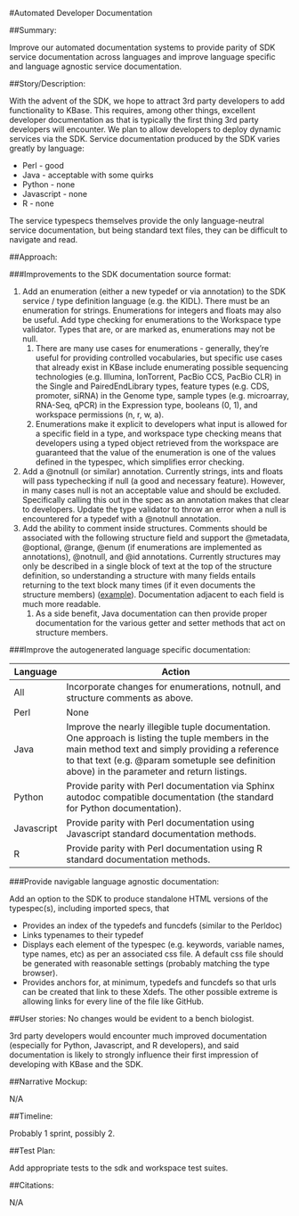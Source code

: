 #Automated Developer Documentation

##Summary:

Improve our automated documentation systems to provide parity of SDK service documentation across languages and improve language specific and language agnostic service documentation.

##Story/Description:

With the advent of the SDK, we hope to attract 3rd party developers to add functionality to KBase. This requires, among other things, excellent developer documentation as that is typically the first thing 3rd party developers will encounter. We plan to allow developers to deploy dynamic services via the SDK. Service documentation produced by the SDK varies greatly by language:

* Perl - good
* Java - acceptable with some quirks
* Python - none
* Javascript - none
* R - none

The service typespecs themselves provide the only language-neutral service documentation, but being standard text files, they can be difficult to navigate and read.

##Approach:

###Improvements to the SDK documentation source format:

1. Add an enumeration (either a new typedef or via annotation) to the SDK service / type definition language (e.g. the KIDL). There must be an enumeration for strings. Enumerations for integers and floats may also be useful. Add type checking for enumerations to the Workspace type validator. Types that are, or are marked as, enumerations may not be null. 
    1. There are many use cases for enumerations - generally, they’re useful for providing controlled vocabularies, but specific use cases that already exist in KBase include enumerating possible sequencing technologies (e.g. Illumina, IonTorrent, PacBio CCS, PacBio CLR) in the Single and PairedEndLibrary types, feature types (e.g.  CDS, promoter, siRNA) in the Genome type, sample types (e.g. microarray, RNA-Seq, qPCR) in the Expression type, booleans (0, 1), and workspace permissions (n, r, w, a).
    2. Enumerations make it explicit to developers what input is allowed for a specific field in a type, and workspace type checking means that developers using a typed object retrieved from the workspace are guaranteed that the value of the enumeration is one of the values defined in the typespec, which simplifies error checking.
2. Add a @notnull (or similar) annotation. Currently strings, ints and floats will pass typechecking if null (a good and necessary feature). However, in many cases null is not an acceptable value and should be excluded. Specifically calling this out in the spec as an annotation makes that clear to developers. Update the type validator to throw an error when a null is encountered for a typedef with a @notnull annotation.
3. Add the ability to comment inside structures. Comments should be associated with the following structure field and support the @metadata, @optional, @range, @enum (if enumerations are implemented as annotations), @notnull, and @id annotations. Currently structures may only be described in a single block of text at the top of the structure definition, so understanding a structure with many fields entails returning to the text block many times (if it even documents the structure members) ([example](https://narrative.kbase.us/#spec/type/KBaseFile.PairedEndLibrary)). Documentation adjacent to each field is much more readable.
    1. As a side benefit, Java documentation can then provide proper documentation for the various getter and setter methods that act on structure members.


###Improve the autogenerated language specific documentation:

Language|Action
----------------|-----------
All|Incorporate changes for enumerations, notnull, and structure comments as above.
Perl|None
Java|Improve the nearly illegible tuple documentation. One approach is listing the tuple members in the main method text and simply providing a reference to that text (e.g. @param sometuple see definition above) in the parameter and return listings.
Python|Provide parity with Perl documentation via Sphinx autodoc compatible documentation (the standard for Python documentation).
Javascript|Provide parity with Perl documentation using Javascript standard documentation methods.
R|Provide parity with Perl documentation using R standard documentation methods.

###Provide navigable language agnostic documentation:

Add an option to the SDK to produce standalone HTML versions of the typespec(s), including imported specs, that

* Provides an index of the typedefs and funcdefs (similar to the Perldoc)
* Links typenames to their typedef
* Displays each element of the typespec (e.g. keywords, variable names, type names, etc) as per an associated css file. A default css file should be generated with reasonable settings (probably matching the type browser).
* Provides anchors for, at minimum, typedefs and funcdefs so that urls can be created that link to these Xdefs. The other possible extreme is allowing links for every line of the file like GitHub.

##User stories:
No changes would be evident to a bench biologist.

3rd party developers would encounter much improved documentation (especially for Python, Javascript, and R developers), and said documentation is likely to strongly influence their first impression of developing with KBase and the SDK.

##Narrative Mockup:

N/A

##Timeline:

Probably 1 sprint, possibly 2.

##Test Plan:

Add appropriate tests to the sdk and workspace test suites. 

##Citations:

N/A
